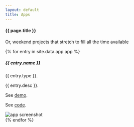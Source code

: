 ```yaml
---
layout: default
title: Apps
---
```

#### {{ page.title }}

<p>Or, weekend projects that stretch to fill all the time available</p>

{% for entry in site.data.app.app %}
<div class="container mt-3">
  <div class="media bg-light text-dark p-3">
    <div class="media-body">
      <h5>{{ entry.name }} </h5>
      <p>{{ entry.type }}.</p>
	  <p>{{ entry.desc }}.</p>
	  <p>See <a href = "{{ entry.demo }}">demo</a>.</p>
	  <p>See <a href = "{{ entry.code }}">code</a>.</p>
    </div><!-- media-body  -->
	<img src="{{ entry.picture }}" alt="app screenshot" class="mr-3 mt-3 rounded img-fluid img-thumbnail">
  </div><!-- media -->
</div><!-- container mt-3 -->
{% endfor %}



